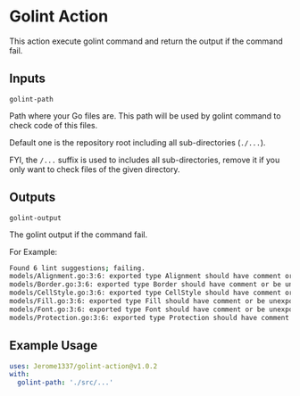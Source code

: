 # Golint Action

This action execute golint command and return the output if the command fail.

## Inputs

`golint-path`

Path where your Go files are.
This path will be used by golint command to check code of this files.

Default one is the repository root including all sub-directories (`./...`).

FYI, the `/...` suffix is used to includes all sub-directories,
remove it if you only want to check files of the given directory.

## Outputs

`golint-output`

The golint output if the command fail.

For Example:

```bash
Found 6 lint suggestions; failing.
models/Alignment.go:3:6: exported type Alignment should have comment or be unexported
models/Border.go:3:6: exported type Border should have comment or be unexported
models/CellStyle.go:3:6: exported type CellStyle should have comment or be unexported
models/Fill.go:3:6: exported type Fill should have comment or be unexported
models/Font.go:3:6: exported type Font should have comment or be unexported
models/Protection.go:3:6: exported type Protection should have comment or be unexported
```

## Example Usage

```yaml
uses: Jerome1337/golint-action@v1.0.2
with:
  golint-path: './src/...'
````
